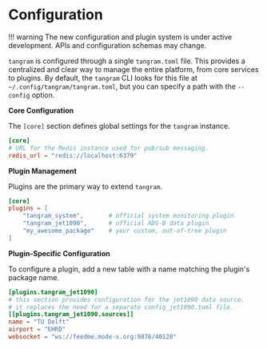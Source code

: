 # Configuration

!!! warning
    The new configuration and plugin system is under active development. APIs and configuration schemas may change.

`tangram` is configured through a single `tangram.toml` file. This provides a centralized and clear way to manage the entire platform, from core services to plugins. By default, the `tangram` CLI looks for this file at `~/.config/tangram/tangram.toml`, but you can specify a path with the `--config` option.

**Core Configuration**

The `[core]` section defines global settings for the `tangram` instance.

```toml title="tangram.toml"
[core]
# URL for the Redis instance used for pub/sub messaging.
redis_url = "redis://localhost:6379"
```

**Plugin Management**

Plugins are the primary way to extend `tangram`.

```toml title="tangram.toml"
[core]
plugins = [
    "tangram_system",       # official system monitoring plugin
    "tangram_jet1090",      # official ADS-B data plugin
    "my_awesome_package"    # your custom, out-of-tree plugin
]
```

**Plugin-Specific Configuration**

To configure a plugin, add a new table with a name matching the plugin's package name.

```toml title="tangram.toml"
[plugins.tangram_jet1090]
# this section provides configuration for the jet1090 data source.
# it replaces the need for a separate config_jet1090.toml file.
[[plugins.tangram_jet1090.sources]]
name = "TU Delft"
airport = "EHRD"
websocket = "ws://feedme.mode-s.org:9876/40128"
```

<!-- Most of the configuration for the tangram platform will be done through **environment variables** and **configuration files**.

These include:

- the `.env` file for environment variables;
- the `web/vite.config.js` file for the web application build configuration;
- the `config_jet1090.toml` file for the [**`jet1090` configuration**](https://mode-s.org/jet1090/config/) relative to data sources.

## Environment variables

The `.env` file contains environment variables that configure the behaviour of the tangram platform. The file will be parsed by all the tools of the tangram suite.

You can create this file from the template provided in the repository (`.env.example`)

- `LOG_DIR` is the directory where logs will be stored. It defaults to `/tmp/tangram`, but you can change it to any directory you prefer.
- The installation scripts should be aware of the `HTTP_PROXY` and `HTTPS_PROXY` environment variables, which are used to configure the proxy settings for the tools that require internet access.

- `JET1090_CONFIG` is the path to the `jet1090` configuration file. It defaults to `config_jet1090.toml`, but you can change it to any file you prefer.
- `JET1090_URL` is the URL where the `jet1090` service will be available. It defaults to `http://jet1090:8080`, but you can change it to any URL you prefer.
- `REDIS_URL` is the URL where the Redis service will be available. It defaults to `redis://redis:6379`, but you can change it to any URL you prefer.

!!! warning

    - `localhost` refers to the current machine. When running containers, this will refer to the container itself;
    - `redis` and `jet1090` are the names of containers and should be automatically translated into the proper IP addresses;
    - if you want to **access the host machine from within a container**, you can use `host.containers.internal` to refer to the host machine's IP address.

The following services are run by default inside the tangram container:

- `TANGRAM_SERVICE` is the URL where the tangram service will be available. It defaults to `http://127.0.0.1:2346` (inside the container), but you can change it to any URL you prefer.
- `CHANNEL_SERVICE` is the URL where the channel service will be available. It defaults to `http://127.0.0.1:2347` (inside the container), but you can change it to any URL you prefer.

## Web interface configuration

All the environment variables starting with `VITE_` are used to configure the web application build process. These variables are used by Vite, the build tool used for the web application.

They **must be prefixed with `VITE_`** to be accessible in the web application code.

- `VITE_TANGRAM_MAP_URL` is the URL of the map tile server.
  It defaults to `https://{s}.basemaps.cartocdn.com/light_all/{z}/{x}/{y}.png`, but you can change it to any tile server URL you prefer.
- `VITE_LEAFLET_CENTER_LAT` is the latitude of the center of the Leaflet map. It defaults to `48`, but you can change it to any latitude you prefer.
- `VITE_LEAFLET_CENTER_LON` is the longitude of the center of the Leaflet map. It defaults to `7`, but you can change it to any latitude you prefer.
- `VITE_LEAFLET_ZOOM` is the default zoom level for the Leaflet map. It defaults to `6`, but you can change it to any zoom level you prefer.

## Plugin configuration

The paths for Vue files corresponding to plugins are also set in the `.env` file: they must follow the pattern `TANGRAM_WEB_<component>_PATH`, e.g. `TANGRAM_WEB_AWESOMEPLUGIN_PATH`. These paths can be customized as needed and edited in real time without rebuilding the web application. The web application will automatically pick up changes to these paths.

The plugin components are expected to be in the `web/src/components/` directory (defined as `fallbackDir`), but you can override this path to point to any other directory containing Vue components.

The plugins must be declared in the `vite.config.js` file, which is used to build the web application. You must also list `availablePlugins` that will be used to build the web application. The plugin component names must be the same as the names of the Vue files, without the `.vue` extension. Capitalization should be consistent with the file name.

```javascript
plugins: [
    // (abridged)
    dynamicComponentsPlugin({
      envPath: "../.env",
      fallbackDir: "/src/components/",
      availablePlugins: ["awesomePlugin", "<component>"],
    }),
  ],
```

## Proxy new web services

Vite can also be configured to proxy requests to new web services. This is useful for integrating additional services into the tangram platform without modifying the existing codebase.
To add a new service, you can modify the `vite.config.js` file to include a new proxy configuration. For example, to proxy requests to a service running on `http://localhost:3000`, you can add the following configuration:

```javascript
proxy: {
  '/newservice': {
    target: 'http://localhost:3000',
    changeOrigin: true,
    secure: false,
    rewrite: (path) => path.replace(/^\/new-service/, ''),
  },
},
``` -->
